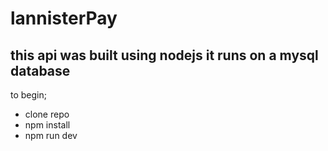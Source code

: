 # lannisterPay
## this  api was built using nodejs it runs on a mysql database
to begin;
- clone repo
- npm install
- npm run dev


